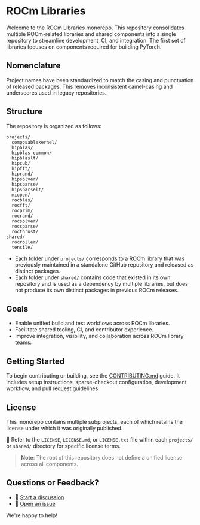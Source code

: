 # ROCm Libraries

Welcome to the ROCm Libraries monorepo. This repository consolidates multiple ROCm-related libraries and shared components into a single repository to streamline development, CI, and integration. The first set of libraries focuses on components required for building PyTorch.

## Nomenclature

Project names have been standardized to match the casing and punctuation of released packages. This removes inconsistent camel-casing and underscores used in legacy repositories.

## Structure

The repository is organized as follows:

```
projects/
  composablekernel/
  hipblas/
  hipblas-common/
  hipblaslt/
  hipcub/
  hipfft/
  hiprand/
  hipsolver/
  hipsparse/
  hipsparselt/
  miopen/
  rocblas/
  rocfft/
  rocprim/
  rocrand/
  rocsolver/
  rocsparse/
  rocthrust/
shared/
  rocroller/
  tensile/
```

- Each folder under `projects/` corresponds to a ROCm library that was previously maintained in a standalone GitHub repository and released as distinct packages.
- Each folder under `shared/` contains code that existed in its own repository and is used as a dependency by multiple libraries, but does not produce its own distinct packages in previous ROCm releases.

## Goals

- Enable unified build and test workflows across ROCm libraries.
- Facilitate shared tooling, CI, and contributor experience.
- Improve integration, visibility, and collaboration across ROCm library teams.

## Getting Started

To begin contributing or building, see the [CONTRIBUTING.md](./.github/docs/CONTRIBUTING.md) guide. It includes setup instructions, sparse-checkout configuration, development workflow, and pull request guidelines.

## License

This monorepo contains multiple subprojects, each of which retains the license under which it was originally published.

📁 Refer to the `LICENSE`, `LICENSE.md`, or `LICENSE.txt` file within each `projects/` or `shared/` directory for specific license terms.

> **Note**: The root of this repository does not define a unified license across all components.

## Questions or Feedback?

- 💬 [Start a discussion](https://github.com/ROCm/rocm-libraries/discussions)
- 🐞 [Open an issue](https://github.com/ROCm/rocm-libraries/issues)

We're happy to help!
